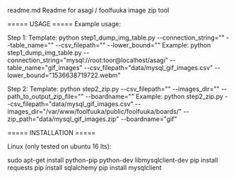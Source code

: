 readme.md
Readme for asagi / foolfuuka image zip tool



===== USAGE =====
Example usage:

Step 1:
Template:
python step1_dump_img_table.py --connection_string="" --table_name="" --csv_filepath="" --lower_bound=""
Example:
python step1_dump_img_table.py --connection_string="mysql://root:toor@localhost/asagi" --table_name="gif_images" --csv_filepath="data/mysql_gif_images.csv" --lower_bound="1536638719722.webm"


Step 2:
Template:
python step2_zip.py --csv_filepath="" --images_dir="" --path_to_output_zip_file="" --boardname=""
Example:
python step2_zip.py --csv_filepath="data/mysql_gif_images.csv" --images_dir="/var/www/foolfuuka/public/foolfuuka/boards/" --zip_path="data/mysql_gif_images.zip" --boardname="gif"



===== INSTALLATION =====

Linux (only tested on ubuntu 16 lts):

sudo apt-get install python-pip python-dev libmysqlclient-dev
pip install requests
pip install sqlalchemy
pip install mysqlclient




